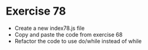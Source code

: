 # Exercise 78

- Create a new index78.js file
- Copy and paste the code from exercise 68
- Refactor the code to use do/while instead of while

